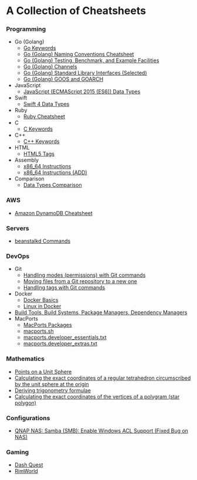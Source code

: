 # A Collection of Cheatsheets

### Programming
- Go (Golang)
  - [Go Keywords](keywords-go.md)
  - [Go (Golang) Naming Conventions Cheatsheet](go-conventions.md)
  - [Go (Golang) Testing, Benchmark, and Example Facilities](go-testing-benchmark-example.md)
  - [Go (Golang) Channels](go-channels.md)
  - [Go (Golang) Standard Library Interfaces (Selected)](https://gist.github.com/asukakenji/ac8a05644a2e98f1d5ea8c299541fce9)
  - [Go (Golang) GOOS and GOARCH](https://gist.github.com/asukakenji/f15ba7e588ac42795f421b48b8aede63)
- JavaScript
  - [JavaScript (ECMAScript 2015 (ES6)) Data Types](javascript-data-types.md)
- Swift
  - [Swift 4 Data Types](swift-data-types.md)
- Ruby
  - [Ruby Cheatsheet](ruby.md)
- C
  - [C Keywords](keywords-c.md)
- C++
  - [C++ Keywords](keywords-cpp.md)
- HTML
  - [HTML5 Tags](keywords-html5.md)
- Assembly
  - [x86_64 Instructions](x86_64_instructions.md)
  - [x86_64 Instructions (ADD)](x86_64_instructions_add.md)
- Comparison
  - [Data Types Comparison](data-types-comparison.rst)

### AWS
- [Amazon DynamoDB Cheatsheet](dynamodb.md)

### Servers
- [beanstalkd Commands](beanstalkd.md)

### DevOps
  - Git
    - [Handling modes (permissions) with Git commands](devops/git-mode-permission.md)
    - [Moving files from a Git repository to a new one](devops/git-move-repository.md)
    - [Handling tags with Git commands](devops/git-tag.md)
  - Docker
    - [Docker Basics](devops/docker-basics.md)
    - [Linux in Docker](devops/docker-linux.md)
  - [Build Tools, Build Systems, Package Managers, Dependency Managers](devops/build-tools.md)
  - MacPorts
    - [MacPorts Packages](devops/macports.md)
    - [macports.sh](devops/macports.sh)
    - [macports.developer_essentials.txt](devops/macports.developer_essentials.txt)
    - [macports.developer_extras.txt](devops/macports.developer_extras.txt)

### Mathematics
- [Points on a Unit Sphere](points-on-a-unit-sphere.md)
- [Calculating the exact coordinates of a regular tetrahedron circumscribed by the unit sphere at the origin](tetrahedron.md)
- [Deriving trigonometry formulae](trigonometry.md)
- [Calculating the exact coordinates of the vertices of a polygram (star polygon)](polygram-star-polygon.md)

### Configurations
- [QNAP NAS: Samba (SMB): Enable Windows ACL Support (Fixed Bug on NAS)](qnap-enable-windows-acl-support.md)

### Gaming
- [Dash Quest](dash-quest.md)
- [RimWorld](rimworld.md)
